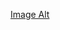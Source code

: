 [Image Alt](https://github.com/shadow-sugar/shadow-sugar/blob/309f59000b10984fc049c33877d5cd4fffdcf537/bk04z2.png)
